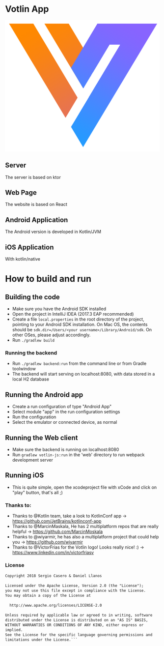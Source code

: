 # Votlin App

<img src="logo.png" alt="Votlin Logo" />

## Server

The server is based on ktor

## Web Page

The website is based on React

## Android Application

The Android version is developed in Kotlin/JVM

## iOS Application

With kotlin/native

# How to build and run

## Building the code

 * Make sure you have the Android SDK installed
 * Open the project in IntelliJ IDEA (2017.3 EAP recommended)
 * Create a file `local.properties` in the root directory of the project, pointing to your Android SDK installation. On Mac OS,
the contents should be `sdk.dir=/Users/<your username>/Library/Android/sdk`. On other OSes, please adjust accordingly.
 * Run `./gradlew build`

### Running the backend
 
 * Run `./gradlew backend:run` from the command line or from Gradle toolwindow
 * The backend will start serving on localhost:8080, with data stored in a local H2 database


## Running the Android app

 * Create a run configuration of type "Android App"
 * Select module "app" in the run configuration settings
 * Run the configuration
 * Select the emulator or connected device, as normal

## Running the Web client

 * Make sure the backend is running on localhost:8080
 * Run `gradlew votlin-js:run` in the 'web' directory to run webpack development server
 
 ## Running iOS
 
 * This is quite simple, open the xcodeproject file with xCode and click on "play" button, that's all ;)
 
 ### Thanks to:
 
 - Thanks to @Kotlin team, take a look to KotlinConf app -> https://github.com/JetBrains/kotlinconf-app
 - Thanks to @MarcinMaskala, He has 2 multiplatform repos that are really helpful -> https://github.com/MarcinMoskala
 - Thanks to @wiyarmir, he has also a multiplatform project that could help you -> https://github.com/wiyarmir
 - Thanks to @VictorFrias for the Votlin logo! Looks really nice! :) -> https://www.linkedin.com/in/victorfriasv
 
 ### License
 
 ```
Copyright 2018 Sergio Casero & Daniel Llanos

Licensed under the Apache License, Version 2.0 (the "License");
you may not use this file except in compliance with the License.
You may obtain a copy of the License at

   http://www.apache.org/licenses/LICENSE-2.0

Unless required by applicable law or agreed to in writing, software
distributed under the License is distributed on an "AS IS" BASIS,
WITHOUT WARRANTIES OR CONDITIONS OF ANY KIND, either express or implied.
See the License for the specific language governing permissions and
limitations under the License.```
